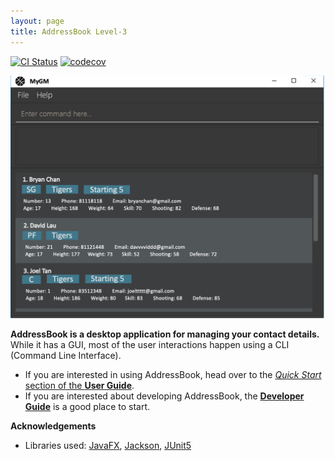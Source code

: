 ```yaml
---
layout: page
title: AddressBook Level-3
---
```


[![CI Status](https://github.com/AY2122S2-CS2103-F09-1/tp/workflows/Java%20CI/badge.svg)](https://github.com/AY2122S2-CS2103-F09-1/tp/actions)
[![codecov](https://codecov.io/gh/AY2122S2-CS2103-F09-1/tp/branch/master/graph/badge.svg?token=WGWMF0YDG5)](https://codecov.io/gh/AY2122S2-CS2103-F09-1/tp)

![Ui](images/Ui.png)

**AddressBook is a desktop application for managing your contact details.** While it has a GUI, most of the user interactions happen using a CLI (Command Line Interface).

* If you are interested in using AddressBook, head over to the [_Quick Start_ section of the **User Guide**](UserGuide.html#quick-start).
* If you are interested about developing AddressBook, the [**Developer Guide**](DeveloperGuide.html) is a good place to start.


**Acknowledgements**

* Libraries used: [JavaFX](https://openjfx.io/), [Jackson](https://github.com/FasterXML/jackson), [JUnit5](https://github.com/junit-team/junit5)
